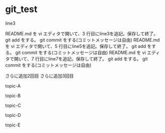 # git_test

line3


README.md を vi エディタで開いて、3 行目にline3を追記。保存して終了。
git add をする。
git commit をする(コミットメッセージは自由)
README.md を vi エディタで開いて、5 行目にline5を追記。保存して終了。
git add をする。
git commit をする(コミットメッセージは自由)
README.md を vi エディタで開いて、7 行目にline7を追記。保存して終了。
git add をする。
git commit をする(コミットメッセージは自由)

さらに追加2回目
さらに追加3回目

topic-A

topic-B

topic-C

topic-D

topic-E

